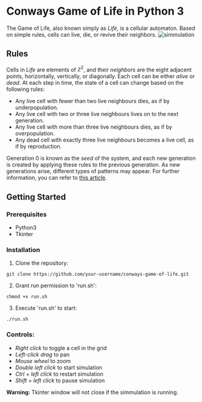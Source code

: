 # Conways Game of Life in Python 3

The Game of Life, also known simply as *Life*, is a cellular automaton. Based on simple rules, cells can live, die, or revive their neighbors.
![simmulation](https://github.com/user-attachments/assets/91290d45-d57a-4012-93bd-0f38d4d54ab2)

## Rules

Cells in *Life* are elements of $\mathbb{Z}^2$, and their *neighbors* are the eight adjacent points, horizontally, vertically, or diagonally. Each cell can be either *alive* or *dead*. At each step in time, the state of a cell can change based on the following rules:


- Any live cell with fewer than two live neighbours dies, as if by underpopulation.
- Any live cell with two or three live neighbours lives on to the next generation.
- Any live cell with more than three live neighbours dies, as if by overpopulation.
- Any dead cell with exactly three live neighbours becomes a live cell, as if by reproduction.

Generation 0 is known as the *seed* of the system, and each new generation is created by applying these rules to the previous generation. As new generations arise, different types of patterns may appear. For further information, you can refer to [this article](https://en.wikipedia.org/wiki/Conway%27s_Game_of_Life).

## Getting Started

### Prerequisites

- Python3
- Tkinter

### Installation

1. Clone the repository:
```
git clone https://github.com/your-username/conways-game-of-life.git
```
2. Grant run permission to 'run.sh':
```
chmod +x run.sh
```
3. Execute 'run.sh' to start:
```
./run.sh
```

### Controls:
- *Right click* to toggle a cell in the grid
- *Left-click drag* to pan
- *Mouse wheel* to zoom
- *Double left click* to start simulation
- *Ctrl + left click* to restart simulation
- *Shift + left click* to pause simulation

**Warning:** Tkinter window will not close if the simmulation is running.
